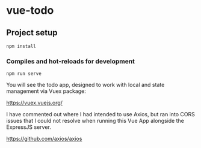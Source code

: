 # vue-todo

## Project setup
```
npm install
```

### Compiles and hot-reloads for development
```
npm run serve
```


You will see the todo app, designed to work with local and state management via Vuex package:

https://vuex.vuejs.org/

I have commented out where I had intended to use Axios, but ran into CORS issues that I could not resolve when running this Vue App alongside the ExpressJS server.

https://github.com/axios/axios
